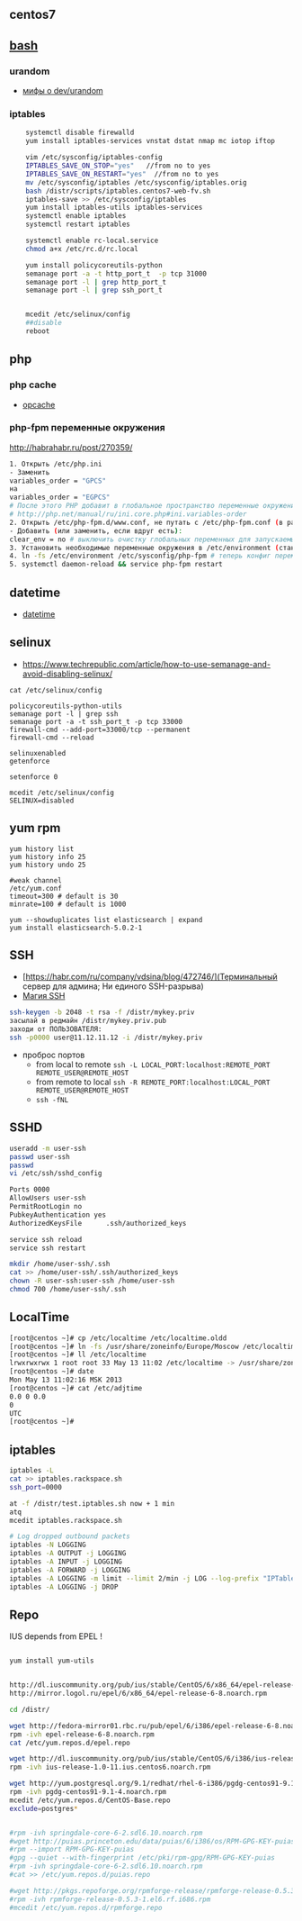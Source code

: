 
## centos7

## [bash](kbo/kb/admin/bash.md)

### urandom

 * [мифы о dev/urandom](https://habr.com/ru/company/mailru/blog/273147)

### iptables

```bash
	systemctl disable firewalld
	yum install iptables-services vnstat dstat nmap mc iotop iftop

	vim /etc/sysconfig/iptables-config
	IPTABLES_SAVE_ON_STOP="yes"   //from no to yes
	IPTABLES_SAVE_ON_RESTART="yes"  //from no to yes
	mv /etc/sysconfig/iptables /etc/sysconfig/iptables.orig
	bash /distr/scripts/iptables.centos7-web-fv.sh
	iptables-save >> /etc/sysconfig/iptables
	yum install iptables-utils iptables-services
	systemctl enable iptables
	systemctl restart iptables

	systemctl enable rc-local.service
	chmod a+x /etc/rc.d/rc.local

	yum install policycoreutils-python
	semanage port -a -t http_port_t  -p tcp 31000
	semanage port -l | grep http_port_t
	semanage port -l | grep ssh_port_t


	mcedit /etc/selinux/config
	##disable
	reboot
```
## php

### php cache

 * [opcache](https://habr.com/ru/company/mailru/blog/310054/#habracut)

### php-fpm переменные окружения

http://habrahabr.ru/post/270359/

```bash
1. Открыть /etc/php.ini
- Заменить
variables_order = "GPCS"
на
variables_order = "EGPCS"
# После этого PHP добавит в глобальное пространство переменные окружения
# http://php.net/manual/ru/ini.core.php#ini.variables-order
2. Открыть /etc/php-fpm.d/www.conf, не путать с /etc/php-fpm.conf (в разных системах может быть в разном месте, это конфиг www-пула процессов для php-fpm.
- Добавить (или заменить, если вдруг есть):
clear_env = no # выключить очистку глобальных переменных для запускаемых воркеров
3. Установить необходимые переменные окружения в /etc/environment (стандартный синтаксис A=B)
4. ln -fs /etc/environment /etc/sysconfig/php-fpm # теперь конфиг переменных окружения сервиса php-fpm будет просто ссылкой на глобальный конфиг
5. systemctl daemon-reload && service php-fpm restart

```





## datetime

 * [datetime](/kbo/admin/zabbix#datetime)

## selinux

 * https://www.techrepublic.com/article/how-to-use-semanage-and-avoid-disabling-selinux/

```
cat /etc/selinux/config

policycoreutils-python-utils
semanage port -l | grep ssh
semanage port -a -t ssh_port_t -p tcp 33000
firewall-cmd --add-port=33000/tcp --permanent
firewall-cmd --reload

selinuxenabled
getenforce

setenforce 0

mcedit /etc/selinux/config
SELINUX=disabled

```

## yum rpm

```
yum history list
yum history info 25
yum history undo 25

#weak channel
/etc/yum.conf
timeout=300 # default is 30
minrate=100 # default is 1000

yum --showduplicates list elasticsearch | expand
yum install elasticsearch-5.0.2-1
```

## SSH

 * [https://habr.com/ru/company/vdsina/blog/472746/](Терминальный сервер для админа; Ни единого SSH-разрыва)
 * [Магия SSH](https://habr.com/post/331348/)

```bash
ssh-keygen -b 2048 -t rsa -f /distr/mykey.priv
засылай в редмайн /distr/mykey.priv.pub
заходи от ПОЛЬЗОВАТЕЛЯ:
ssh -p0000 user@11.12.11.12 -i /distr/mykey.priv

```
 * проброс портов
 	* from local to remote `ssh -L LOCAL_PORT:localhost:REMOTE_PORT REMOTE_USER@REMOTE_HOST`
	* from remote to local `ssh -R REMOTE_PORT:localhost:LOCAL_PORT REMOTE_USER@REMOTE_HOST`
	* `ssh -fNL`

## SSHD

```bash
useradd -m user-ssh
passwd user-ssh
passwd
vi /etc/ssh/sshd_config

Ports 0000
AllowUsers user-ssh
PermitRootLogin no
PubkeyAuthentication yes
AuthorizedKeysFile      .ssh/authorized_keys

service ssh reload
service ssh restart

mkdir /home/user-ssh/.ssh
cat >> /home/user-ssh/.ssh/authorized_keys
chown -R user-ssh:user-ssh /home/user-ssh
chmod 700 /home/user-ssh/.ssh

```

## LocalTime

```bash
[root@centos ~]# cp /etc/localtime /etc/localtime.oldd
[root@centos ~]# ln -fs /usr/share/zoneinfo/Europe/Moscow /etc/localtime
[root@centos ~]# ll /etc/localtime
lrwxrwxrwx 1 root root 33 May 13 11:02 /etc/localtime -> /usr/share/zoneinfo/Europe/Moscow
[root@centos ~]# date
Mon May 13 11:02:16 MSK 2013
[root@centos ~]# cat /etc/adjtime
0.0 0 0.0
0
UTC
[root@centos ~]#
```

## iptables

```bash
iptables -L
cat >> iptables.rackspace.sh
ssh_port=0000

at -f /distr/test.iptables.sh now + 1 min
atq
mcedit iptables.rackspace.sh

```

```bash
# Log dropped outbound packets
iptables -N LOGGING
iptables -A OUTPUT -j LOGGING
iptables -A INPUT -j LOGGING
iptables -A FORWARD -j LOGGING
iptables -A LOGGING -m limit --limit 2/min -j LOG --log-prefix "IPTables-Dropped: " --log-level 4
iptables -A LOGGING -j DROP
```

## Repo

IUS depends from EPEL !

```bash

yum install yum-utils


http://dl.iuscommunity.org/pub/ius/stable/CentOS/6/x86_64/epel-release-6-5.noarch.rpm
http://mirror.logol.ru/epel/6/x86_64/epel-release-6-8.noarch.rpm

cd /distr/

wget http://fedora-mirror01.rbc.ru/pub/epel/6/i386/epel-release-6-8.noarch.rpm
rpm -ivh epel-release-6-8.noarch.rpm
cat /etc/yum.repos.d/epel.repo

wget http://dl.iuscommunity.org/pub/ius/stable/CentOS/6/i386/ius-release-1.0-11.ius.centos6.noarch.rpm
rpm -ivh ius-release-1.0-11.ius.centos6.noarch.rpm

wget http://yum.postgresql.org/9.1/redhat/rhel-6-i386/pgdg-centos91-9.1-4.noarch.rpm
rpm -ivh pgdg-centos91-9.1-4.noarch.rpm
mcedit /etc/yum.repos.d/CentOS-Base.repo
exclude=postgres*


#rpm -ivh springdale-core-6-2.sdl6.10.noarch.rpm
#wget http://puias.princeton.edu/data/puias/6/i386/os/RPM-GPG-KEY-puias
#rpm --import RPM-GPG-KEY-puias
#gpg --quiet --with-fingerprint /etc/pki/rpm-gpg/RPM-GPG-KEY-puias
#rpm -ivh springdale-core-6-2.sdl6.10.noarch.rpm
#cat >> /etc/yum.repos.d/puias.repo

#wget http://pkgs.repoforge.org/rpmforge-release/rpmforge-release-0.5.3-1.el6.rf.i686.rpm
#rpm -ivh rpmforge-release-0.5.3-1.el6.rf.i686.rpm
#mcedit /etc/yum.repos.d/rpmforge.repo

```
